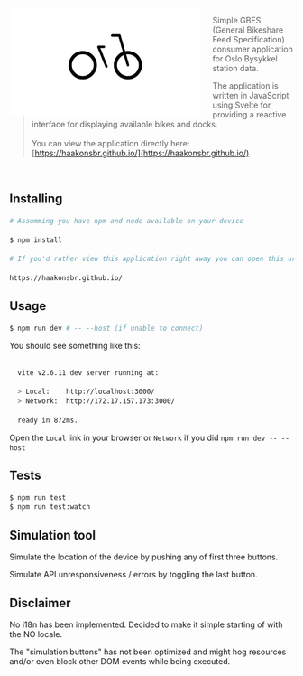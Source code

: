 <img src="src/assets/bike-loader.gif" align="left" height="192px" />
<img align="left" width="0" height="192px" hspace="10"/>

> Simple GBFS (General Bikeshare Feed Specification) consumer application for Oslo Bysykkel station data.

> The application is written in JavaScript using Svelte for providing a reactive interface for displaying available bikes and docks. 
<br><br>
> You can view the application directly here: [https://haakonsbr.github.io/](https://haakonsbr.github.io/)
<br>

## Installing

```sh
# Assumming you have npm and node available on your device

$ npm install

# If you'd rather view this application right away you can open this url

https://haakonsbr.github.io/
```

## Usage

```sh
$ npm run dev # -- --host (if unable to connect)
```

You should see something like this:

```sh

  vite v2.6.11 dev server running at:

  > Local:    http://localhost:3000/
  > Network:  http://172.17.157.173:3000/

  ready in 872ms.

```

Open the ``Local`` link in your browser or ``Network`` if you did ``npm run dev -- --host``

## Tests
```sh
$ npm run test
$ npm run test:watch
```

## Simulation tool

Simulate the location of the device by pushing any of first three buttons.

Simulate API unresponsiveness / errors by toggling the last button.

## Disclaimer

No i18n has been implemented. Decided to make it simple starting of with the NO locale.

The "simulation buttons" has not been optimized and might hog resources and/or even block other DOM events while being executed.
